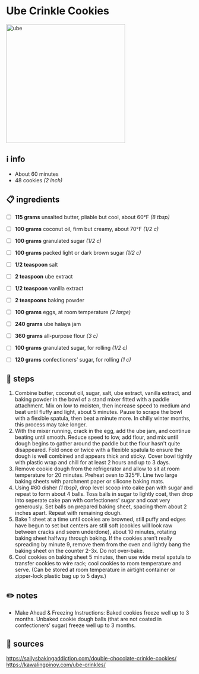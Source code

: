 # Ube Crinkle Cookies
<img src="https://www.kawalingpinoy.com/wp-content/uploads/2018/05/ube-crinkle-cookies-2-683x1024.jpg" alt="ube" width="320"/>  

## ℹ️ info
* About 60 minutes  
* 48 cookies *(2 inch)*  

## 📋 ingredients
- [ ] **115	grams**	unsalted butter, pliable but cool, about 60°F *(8 tbsp)*
- [ ] **100	grams**	coconut oil, firm but creamy, about 70°F *(1/2 c)*
- [ ] **100	grams**	granulated sugar *(1/2 c)*
- [ ] **100	grams**	packed light or dark brown sugar *(1/2 c)*
- [ ] **1/2	teaspoon**	salt
- [ ] **2	teaspoon** ube extract
- [ ] **1/2	teaspoon**	vanilla extract
- [ ] **2	teaspoons**	baking powder
- [ ] **100	grams**	eggs, at room temperature *(2 large)*
- [ ] **240	grams**	ube halaya jam
- [ ] **360	grams**	all-purpose flour *(3 c)*

- [ ] **100	grams**	granulated sugar, for rolling *(1/2 c)*
- [ ] **120	grams**	confectioners’ sugar, for rolling *(1 c)*

## 🔪 steps
1. Combine butter, coconut oil, sugar, salt, ube extract, vanilla extract, and baking powder in the bowl of a stand mixer fitted with a paddle attachment. Mix on low to moisten, then increase speed to medium and beat until fluffy and light, about 5 minutes. Pause to scrape the bowl with a flexible spatula, then beat a minute more. In chilly winter months, this process may take longer.
2. With the mixer running, crack in the egg, add the ube jam, and continue beating until smooth. Reduce speed to low, add flour, and mix until dough begins to gather around the paddle but the flour hasn't quite disappeared. Fold once or twice with a flexible spatula to ensure the dough is well combined and appears thick and sticky. Cover bowl tightly with plastic wrap and chill for at least 2 hours and up to 3 days.
3. Remove cookie dough from the refrigerator and allow to sit at room temperature for 20 minutes. Preheat oven to 325°F. Line two large baking sheets with parchment paper or silicone baking mats.
4. Using #60 disher *(1 tbsp)*, drop level scoop into cake pan with sugar and repeat to form about 4 balls. Toss balls in sugar to lightly coat, then drop into seperate cake pan with confectioners' sugar and coat very generously. Set balls on prepared baking sheet, spacing them about 2 inches apart. Repeat with remaining dough.
5. Bake 1 sheet at a time until cookies are browned, still puffy and edges have begun to set but centers are still soft (cookies will look raw between cracks and seem underdone), about 10 minutes, rotating baking sheet halfway through baking. If the cookies aren’t really spreading by minute 9, remove them from the oven and lightly bang the baking sheet on the counter 2-3x. Do not over-bake.
6. Cool cookies on baking sheet 5 minutes, then use wide metal spatula to transfer cookies to wire rack; cool cookies to room temperature and serve. (Can be stored at room temperature in airtight container or zipper-lock plastic bag up to 5 days.)

## ✏️ notes
* Make Ahead & Freezing Instructions: Baked cookies freeze well up to 3 months. Unbaked cookie dough balls (that are not coated in confectioners’ sugar) freeze well up to 3 months.

## 🔗 sources
https://sallysbakingaddiction.com/double-chocolate-crinkle-cookies/  
https://kawalingpinoy.com/ube-crinkles/  
